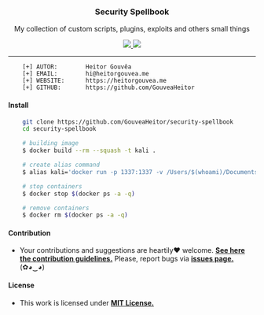 <p align="center">
  <h3 align="center">Security Spellbook</h3>
  <p align="center">My collection of custom scripts, plugins, exploits and others small things</p>

  <p align="center">
    <a href="https://github.com/GouveaHeitor/security-spellbook/blob/master/LICENSE.md">
      <img src="https://img.shields.io/badge/license-MIT-blue.svg">
    </a>
    <a href="https://github.com/GouveaHeitor/security-spellbook/releases">
      <img src="https://img.shields.io/badge/version-0.1-blue.svg">
    </a>
  </p>
</p>

---

```
    [+] AUTOR:        Heitor Gouvêa
    [+] EMAIL:        hi@heitorgouvea.me
    [+] WEBSITE:      https://heitorgouvea.me
    [+] GITHUB:       https://github.com/GouveaHeitor
```

#### Install

```bash 
    git clone https://github.com/GouveaHeitor/security-spellbook
    cd security-spellbook

    # building image
    $ docker build --rm --squash -t kali .

    # create alias command
    $ alias kali='docker run -p 1337:1337 -v /Users/$(whoami)/Documents/:/home/ -ti kali /bin/bash'

    # stop containers
    $ docker stop $(docker ps -a -q)

    # remove containers
    $ docker rm $(docker ps -a -q)
```

#### Contribution

- Your contributions and suggestions are heartily♥ welcome. [**See here the contribution guidelines.**](/.github/CONTRIBUTING.md) Please, report bugs via [**issues page.**](https://github.com/GouveaHeitor/security-spellbook/issues)(✿◕‿◕) 

#### License

- This work is licensed under [**MIT License.**](https://github.com/GouveaHeitor/security-spellbook/blob/master/LICENSE.md)
